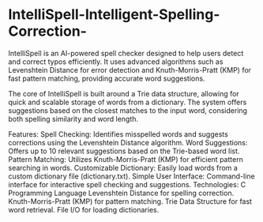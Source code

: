 # IntelliSpell-Intelligent-Spelling-Correction-
IntelliSpell is an AI-powered spell checker designed to help users detect and correct typos efficiently. It uses advanced algorithms such as Levenshtein Distance for error detection and Knuth-Morris-Pratt (KMP) for fast pattern matching, providing accurate word suggestions.

The core of IntelliSpell is built around a Trie data structure, allowing for quick and scalable storage of words from a dictionary. The system offers suggestions based on the closest matches to the input word, considering both spelling similarity and word length.

Features:
Spell Checking: Identifies misspelled words and suggests corrections using the Levenshtein Distance algorithm.
Word Suggestions: Offers up to 10 relevant suggestions based on the Trie-based word list.
Pattern Matching: Utilizes Knuth-Morris-Pratt (KMP) for efficient pattern searching in words.
Customizable Dictionary: Easily load words from a custom dictionary file (dictionary.txt).
Simple User Interface: Command-line interface for interactive spell checking and suggestions.
Technologies:
C Programming Language
Levenshtein Distance for spelling correction.
Knuth-Morris-Pratt (KMP) for pattern matching.
Trie Data Structure for fast word retrieval.
File I/O for loading dictionaries.
